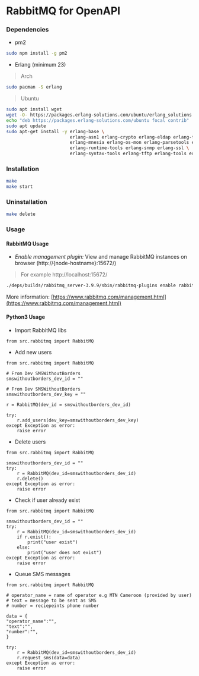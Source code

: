 # RabbitMQ for OpenAPI

### Dependencies

- pm2 
```bash
sudo npm install -g pm2
```

- Erlang (minimum 23)

> Arch
```bash
sudo pacman -S erlang
```

> Ubuntu
```bash
sudo apt install wget
wget -O- https://packages.erlang-solutions.com/ubuntu/erlang_solutions.asc | sudo apt-key add -
echo "deb https://packages.erlang-solutions.com/ubuntu focal contrib" | sudo tee /etc/apt/sources.list.d/erlang-solution.list
sudo apt update
sudo apt-get install -y erlang-base \
                        erlang-asn1 erlang-crypto erlang-eldap erlang-ftp erlang-inets \
                        erlang-mnesia erlang-os-mon erlang-parsetools erlang-public-key \
                        erlang-runtime-tools erlang-snmp erlang-ssl \
                        erlang-syntax-tools erlang-tftp erlang-tools erlang-xmerl

```


### Installation
```bash
make
make start
```

### Uninstallation
```bash
make delete
```

### Usage

#### RabbitMQ Usage
- *Enable management plugin:* View and manage RabbitMQ instances on browser (http://{node-hostname}:15672/)

> For example
> http://localhost:15672/

```bash
./deps/builds/rabbitmq_server-3.9.9/sbin/rabbitmq-plugins enable rabbitmq_management
```
More information: [https://www.rabbitmq.com/management.html](https://www.rabbitmq.com/management.html)

#### Python3 Usage
- Import RabbitMQ libs
```python3
from src.rabbitmq import RabbitMQ
```

- Add new users
```python3
from src.rabbitmq import RabbitMQ

# From Dev SMSWithoutBorders
smswithoutborders_dev_id = ""

# From Dev SMSWithoutBorders
smswithoutborders_dev_key = ""

r = RabbitMQ(dev_id = smswithoutborders_dev_id)

try:
	r.add_users(dev_key=smswithoutborders_dev_key)
except Exception as error:
	raise error
```

- Delete users
```python3
from src.rabbitmq import RabbitMQ

smswithoutborders_dev_id = ""
try:
	r = RabbitMQ(dev_id=smswithoutborders_dev_id)
	r.delete()
except Exception as error:
	raise error
```

- Check if user already exist
```python3
from src.rabbitmq import RabbitMQ

smswithoutborders_dev_id = ""
try:
	r = RabbitMQ(dev_id=smswithoutborders_dev_id)
	if r.exist():
		print("user exist")
	else:
		print("user does not exist")
except Exception as error:
	raise error
```

- Queue SMS messages
```python3
from src.rabbitmq import RabbitMQ

# operator_name = name of operator e.g MTN Cameroon (provided by user)
# text = message to be sent as SMS
# number = reciepeints phone number

data = {
"operator_name":"",
"text":"",
"number":"",
}

try:
	r = RabbitMQ(dev_id=smswithoutborders_dev_id)
	r.request_sms(data=data)
except Exception as error:
	raise error
```
